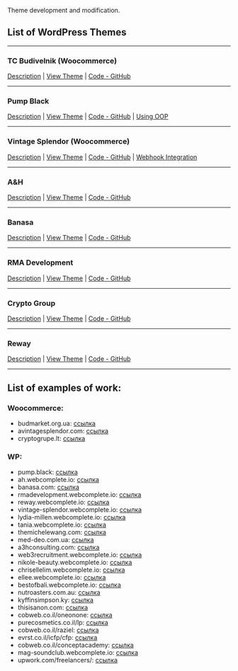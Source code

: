 Theme development and modification.

## List of WordPress Themes

---

### TC Budivelnik (Woocommerce)

[Description](https://github.com/DimaWide/wp-themes/tree/main/tc_budivelnik/README.md) | [View Theme](https://budmarket.org.ua/) | [Code - GitHub](https://github.com/DimaWide/wp-themes/tree/main/tc_budivelnik)

---

### Pump Black
[Description](https://github.com/DimaWide/wp-themes/tree/main/pupm-black/README.md) | [View Theme](https://pump.black/)  | [Code - GitHub](https://github.com/DimaWide/wp-themes/tree/main/pupm-black) | [Using OOP ](https://github.com/DimaWide/wp-themes/tree/main/pupm-black/Using-OOP.md)

---

### Vintage Splendor (Woocommerce)
[Description](https://github.com/DimaWide/wp-themes/tree/main/vintage-splendor/README.md) | [View Theme](http://www.avintagesplendor.com/) | [Code - GitHub](https://github.com/DimaWide/wp-themes/tree/main/vintage-splendor) | [Webhook Integration](https://github.com/DimaWide/wp-themes/tree/main/vintage-splendor/Webhook.md)

---

### A&H  
[Description](https://github.com/DimaWide/wp-themes/tree/main/ah_theme/README.md) | [View Theme](https://ah.webcomplete.io/) | [Code - GitHub](https://github.com/DimaWide/wp-themes/tree/main/ah_theme)

---

### Banasa

[Description](https://github.com/DimaWide/wp-themes/tree/main/banasa/README.md) | [View Theme](https://banasa.com/) | [Code - GitHub](https://github.com/DimaWide/wp-themes/tree/main/banasa)

---

### RMA Development
[Description](https://github.com/DimaWide/wp-themes/tree/main/rmadevelopment/README.md) | [View Theme](https://rmadevelopment.webcomplete.io/) | [Code - GitHub](https://github.com/DimaWide/wp-themes/tree/main/rmadevelopment)

---

### Crypto Group
[Description](https://github.com/DimaWide/wp-themes/tree/main/crypto-group/README.md) | [View Theme](https://crypto-group.webcomplete.io/) | [Code - GitHub](https://github.com/DimaWide/wp-themes/tree/main/crypto-group)

---

### Reway
[Description](https://github.com/DimaWide/wp-themes/tree/main/reway/README.md) | [View Theme](https://reway.webcomplete.io/) | [Code - GitHub](https://github.com/DimaWide/wp-themes/tree/main/reway)


---

## List of examples of work:

### Woocommerce:
- budmarket.org.ua: [ссылка](https://budmarket.org.ua/)
- avintagesplendor.com: [ссылка](https://www.avintagesplendor.com/)
- cryptogrupe.lt: [ссылка](https://cryptogrupe.lt/)

### WP:
- pump.black: [ссылка](https://pump.black/)
- ah.webcomplete.io: [ссылка](https://ah.webcomplete.io/)
- banasa.com: [ссылка](https://banasa.com/)
- rmadevelopment.webcomplete.io: [ссылка](https://rmadevelopment.webcomplete.io/)
- reway.webcomplete.io: [ссылка](https://reway.webcomplete.io/)
- vintage-splendor.webcomplete.io: [ссылка](https://vintage-splendor.webcomplete.io/)
- lydia-millen.webcomplete.io: [ссылка](https://lydia-millen.webcomplete.io/)
- tania.webcomplete.io: [ссылка](https://tania.webcomplete.io/)
- themichelewang.com: [ссылка](https://themichelewang.com/)
- med-deo.com.ua: [ссылка](https://www.med-deo.com.ua/)
- a3hconsulting.com: [ссылка](https://www.a3hconsulting.com/)
- web3recruitment.webcomplete.io: [ссылка](https://web3recruitment.webcomplete.io/)
- nikole-beauty.webcomplete.io: [ссылка](https://nikole-beauty.webcomplete.io/)
- chrisellelim.webcomplete.io: [ссылка](https://chrisellelim.webcomplete.io/)
- ellee.webcomplete.io: [ссылка](https://ellee.webcomplete.io/)
- bestofbali.webcomplete.io: [ссылка](https://bestofbali.webcomplete.io/)
- nutroasters.com.au: [ссылка](https://www.nutroasters.com.au/)
- kyffinsimpson.ky: [ссылка](https://www.kyffinsimpson.ky/)
- thisisanon.com: [ссылка](https://thisisanon.com/)
- cobweb.co.il/oneonone: [ссылка](http://www.cobweb.co.il/oneonone/)
- purecosmetics.co.il/lp: [ссылка](http://purecosmetics.co.il/lp/)
- cobweb.co.il/raziel: [ссылка](http://www.cobweb.co.il/raziel/)
- evrst.co.il/icfp/cfp: [ссылка](http://evrst.co.il/icfp/cfp/)
- cobweb.co.il/conceptacademy: [ссылка](https://www.cobweb.co.il/conceptacademy/)
- mag-soundclub.webcomplete.io: [ссылка](https://mag-soundclub.webcomplete.io/)
- upwork.com/freelancers/: [ссылка](https://www.upwork.com/freelancers/~01dc368f5440123a2e?viewMode=1)






